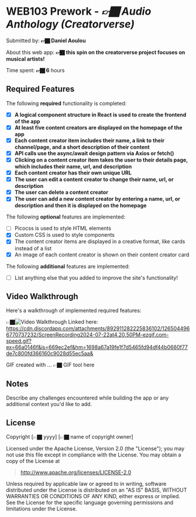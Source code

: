 # WEB103 Prework - *👉🏿 Audio Anthology (Creatorverse)*

Submitted by: **👉🏿 Daniel Aoulou**

About this web app: **👉🏿 this spin on the creatorverse project focuses on musical artists!**

Time spent: **👉🏿 6** hours

## Required Features

The following **required** functionality is completed:

<!-- 👉🏿👉🏿👉🏿 Make sure to check off completed functionality below -->
- [X] **A logical component structure in React is used to create the frontend of the app**
- [X] **At least five content creators are displayed on the homepage of the app**
- [X] **Each content creator item includes their name, a link to their channel/page, and a short description of their content**
- [X] **API calls use the async/await design pattern via Axios or fetch()**
- [X] **Clicking on a content creator item takes the user to their details page, which includes their name, url, and description**
- [X] **Each content creator has their own unique URL**
- [X] **The user can edit a content creator to change their name, url, or description**
- [X] **The user can delete a content creator**
- [X] **The user can add a new content creator by entering a name, url, or description and then it is displayed on the homepage**

The following **optional** features are implemented:

- [ ] Picocss is used to style HTML elements
- [X] Custom CSS is used to style components
- [X] The content creator items are displayed in a creative format, like cards instead of a list
- [X] An image of each content creator is shown on their content creator card

The following **additional** features are implemented:

* [ ] List anything else that you added to improve the site's functionality!

## Video Walkthrough

Here's a walkthrough of implemented required features:

👉🏿<img src='https://cdn.discordapp.com/attachments/892911282225836102/1265044966770737232/ScreenRecording2024-07-22at4.20.50PM-ezgif.com-speed.gif?ex=66a0146f&is=669ec2ef&hm=1698a67a19fe1f7d5465fd94df44b0660f77de7c800fd366160c9028d55ec5aa&' title='Video Walkthrough' width='' alt='Video Walkthrough' />
Linked here: https://cdn.discordapp.com/attachments/892911282225836102/1265044966770737232/ScreenRecording2024-07-22at4.20.50PM-ezgif.com-speed.gif?ex=66a0146f&is=669ec2ef&hm=1698a67a19fe1f7d5465fd94df44b0660f77de7c800fd366160c9028d55ec5aa&

<!-- Replace this with whatever GIF tool you used! -->
GIF created with ...  👉🏿 GIF tool here
<!-- Recommended tools:
[Kap](https://getkap.co/) for macOS
[ScreenToGif](https://www.screentogif.com/) for Windows
[peek](https://github.com/phw/peek) for Linux. -->

## Notes

Describe any challenges encountered while building the app or any additional context you'd like to add.

## License

Copyright [👉🏿 yyyy] [👉🏿 name of copyright owner]

Licensed under the Apache License, Version 2.0 (the "License"); you may not use this file except in compliance with the License. You may obtain a copy of the License at

> http://www.apache.org/licenses/LICENSE-2.0

Unless required by applicable law or agreed to in writing, software distributed under the License is distributed on an "AS IS" BASIS, WITHOUT WARRANTIES OR CONDITIONS OF ANY KIND, either express or implied. See the License for the specific language governing permissions and limitations under the License.